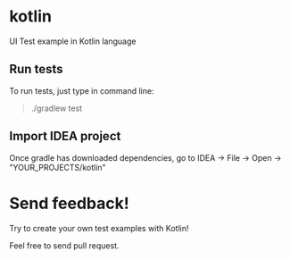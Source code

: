 # kotlin

UI Test example in Kotlin language

## Run tests
To run tests, just type in command line:
> ./gradlew test

## Import IDEA project
Once gradle has downloaded dependencies, go to IDEA -> File -> Open -> "YOUR_PROJECTS/kotlin"

# Send feedback!
Try to create your own test examples with Kotlin!

Feel free to send pull request.


